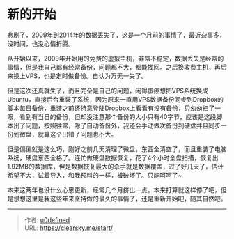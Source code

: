 # 新的开始


悲剧了，2009年到2014年的数据丢失了，这是一个月前的事情了，最近杂事多，没时间，也没心情折腾。

从开始以来，2009年开始用的免费的虚拟主机，非常不稳定，数据丢失是经常的事情，但是我自己都有经常备份，问题都不大，都能找回。之后换收费主机，再后来换上VPS，也是定时做备份。自认为万无一失了。

但是这次还真就失了，而且完全是自己的问题，闲得蛋疼想把VPS系统换成Ubuntu，直接后台重装了系统，因为原来一直用VPS数据备份同步到Dropbox的脚本每日备份，重装之前还特意登陆Dropbox上看看有没有备份，只匆匆扫了一眼，看到有当日的备份，但却没注意那个备份的大小只有40字节，应该是这段脚本出了问题，按照往常，除了自动备份外，我还会手动做次备份到硬盘并且同步一份到微盘，就算这个出错了问题也不大。

但是偏偏就是这么巧，刚好之前几天清理了微盘，东西全清空了，而且重装了电脑系统，硬盘东西全格了。连忙做硬盘数据恢复，花了4个小时全盘扫描，恢复出1.92MB的数据库，但是数据恢复最大的杀手就是数据覆盖，过了好几天了，估计希望不大，试着导入，和我预料的一样，被破坏了。只能呵呵了~

本来这两年也没什么心思更新，经常几个月挤出一点，本来打算就这样停了吧，但是想想这里是我这些年来坚持做的最久的事情了，还是重新开始吧，随其自然吧。


---

> 作者: [u0defined](http://clearsky.me/)  
> URL: https://clearsky.me/start/  

